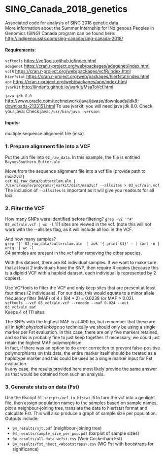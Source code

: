 # SING_Canada_2018_genetics
Associated code for analysis of SING 2018 genetic data.    
More information about the Summer Internship for INdigenous Peoples in Genomics (SING) Canada program can be found here: http://indigenoussts.com/sing-canada/sing-canada-2018/

#### Requirements:    
`vcftools`    https://vcftools.github.io/index.html    
`adegenet`    https://cran.r-project.org/web/packages/adegenet/index.html    
`vcfR`    https://cran.r-project.org/web/packages/vcfR/index.html    
`hierfstat`     https://cran.r-project.org/web/packages/hierfstat/index.html    
`ape`     https://cran.r-project.org/web/packages/ape/index.html    
`jvarkit`    http://lindenb.github.io/jvarkit/MsaToVcf.html    

`java jdk 8.0`    http://www.oracle.com/technetwork/java/javase/downloads/jdk8-downloads-2133151.html
To use jvarkit, you will need java jdk 8.0. Check your java: 
Check java:
`/usr/bin/java -version`     

#### Inputs:
multiple sequence alignment file (msa)    

### 1. Prepare alignment file into a VCF
Put the .aln file into `02_raw_data`. In this example, the file is entitled `BaynesSouthern_Butter.aln`          

Move from the sequence alignment file into a vcf file (provide path to msa2vcf)    
`cat 02_raw_data/butterclam.aln | /Users/wayne/programs/jvarkit/dist/msa2vcf --allsites > 03_vcf/aln.vcf`
The inclusion of `--allsites` is important as it will give you readouts for all loci.   

### 2. Filter the VCF
How many SNPs were identified before filtering?
`grep -vE '^#' 03_vcf/aln.vcf | wc -l`
111 sites are viewed in the vcf. (note this will not work with the --allsites flag, as it will include all loci in the VCF.      

And how many samples?    
`grep '|' 02_raw_data/butterclam.aln  | awk '{ print $1}' - | sort -n | uniq  | wc -l`    
84 samples are present in the vcf after removing the other species.   

With this dataset, there are 84 individual samples. If we want to make sure that at least 2 individuals have the SNP, then require 4 copies (because this is a diploid VCF with a haploid dataset, each individual is represented by 2 copies).  

Use VCFtools to filter the VCF and only keep sites that are present at least four times (2 individuals). For our data, this would equate to a minor allele frequency filter (MAF) of 4 / (84 * 2) = 0.0238 (or MAF > 0.02).   
`vcftools --vcf 03_vcf/aln.vcf --recode --maf 0.024 --out 03_vcf/aln_maf`     
Keeps 4 of 111 sites.   

The SNPs with the highest MAF is at 400 bp, but remember that these are all in *tight physical linkage* so technically we should only be using a single marker per Fst evaluation. In this case, there are only five markers retained, and so this is probably fine to just keep together. If necessary, we could just retain the highest MAF polymorphism.       
In fact, if there was an option to do error correction to prevent false-positive polymorphisms on this data, the entire marker itself should be treated as a haplotype marker and this could be used as a single marker input for Fst evaluation.      
In any case, the results provided here most likely provide the same answer as that would be obtained from such an analysis.    

### 3. Generate stats on data (Fst)
Use the Rscript `01_scripts/vcf_to_hfstat.R` to turn the vcf into a genlight file, then assign population names to the samples based on sample names, plot a neighbour-joining tree, translate the data to hierfstat format and calculate Fst. This will also produce a graph of sample size per population.    
Outputs include:    
* `04_results/njt.pdf` (neighbour-joining tree)
* `04_results/sample_size_per_pop.pdf` (barplot of sample sizes)
* `04_results/all_data_wcfst.csv` (Weir Cockerham Fst)
* `04_results/fst_nboot_<#bootstraps>.csv` (WC Fst with bootstraps for significance)

